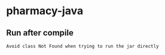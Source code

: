 # pharmacy-java  

## Run after compile  
```mvn exec:java -Dexec.mainclass="viscarra.ronald.pharmacy.App"  
Avoid class Not Found when trying to run the jar directly  
